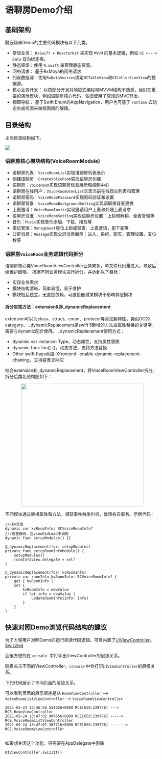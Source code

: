 # 语聊房Demo介绍



## 基础架构

融云场景Demo的主要代码模块有以下几类。

* 常规业务： `RxSwift + ReactorKit` 来实现 `MVVM` 的基本逻辑，例如 `UI <---> Data` 双向绑定等。
* 静态资源：使用 `R.swift` 来管理静态资源。
* 网络请求： 基于RxMoya的网络请求
* 列表数据源：使用`RxDataSources`绑定`UITableView`和`UICollectionView`的数据源。
* 核心业务开发： 以防部分开发对响应式编程和MVVM结构不熟悉。我们在重要的演示模块，例如语聊房核心代码，依旧使用了常规的MVC开发。
* 视图导航： 基于Swift Enum的AppNavigation，用户也可基于 `runtime` 去动态生成视图来做视图间的解耦。



## 目录结构

主体目录结构如下。

![](https://tva1.sinaimg.cn/large/008i3skNly1grt4fatbqwj31130u0q8n.jpg)

### 语聊房核心模块结构(VoiceRoomModule)

* 语聊房列表：`VoiceRoomList`实现语聊房列表展示
* 创建语聊房：`CreateVoiceRoom`实现语聊房创建
* 语聊房：`VoiceRoom`实现语聊房信息展示和控制中心
* 语聊房在线用户：`VoiceRoomUserList`实现当前在线观众列表和管理
* 语聊房密码：`VoiceRoomPassword`实现密码验证和设置
* 语聊房背景：`VoiceRoomBackgroundSetting`实现语聊房背景更换
* 上麦邀请：`VoiceRoomInvite`实现邀请用户上麦和处理上麦请求
* 语聊房设置：`VoiceRoomSetting`实现语聊房设置：上锁和解锁、全麦管理等
* 音乐：`Music`实现音乐添加、下载、播放等
* 麦位管理：`ManageSeat`座位上锁或禁麦，上麦邀请，抱下麦等
* 公屏消息：`Message`实现公屏消息展示：进入、系统、聊天、管理设置、麦位数等

### 语聊房`VoiceRoom`业务逻辑代码拆分

语聊房核心类VoiceRoomViewController业务繁多，单文件代码量过大，导致后续维护困难。
根据不同业务模块进行拆分，并达到以下目标：

* 实现业务需求
* 模块结构清晰，简单易懂，易于维护
* 模块相互独立，无直接依赖，可直接删减某模块不影响其他模块

#### 拆分实现方法：extension&@_dynamicReplacement

extension可以为class、struct、enum、protocol等添加新特性，类似OC的category。
_dynamicReplacement是swift 5新增的方法或属性替换的关键字，需要与dynamic配合使用。
_dynamicReplacement使用方式：
* dynamic var instance: Type，动态属性，支持属性替换
* dynamic func foo() {}，动态方法，支持方法替换
* Other swift flags添加-Xfrontend -enable-dynamic-replacement-chaining，支持链表式响应

结合extension和_dynamicReplacement，将VoiceRoomViewController拆分，拆分后类名结构图如下：
<div align=center>
<img src="https://tva1.sinaimg.cn/large/008i3skNly1grt8zygt19j30u013kn3o.jpg" width="400px" height="auto" />
</div>

不同模块通过替换属性和方法，捕获事件触发时机，处理各自事务。示例代码：
```
///kv信息
dynamic var kvRoomInfo: RCVoiceRoomInfo?
///设置模块，在viewDidLoad中调用
dynamic func setupModules() {}

@_dynamicReplacement(for: setupModules)
private func setupRoomInfoModule() {
	setupModules()
	roomInfoView.delegate = self
}
    
@_dynamicReplacement(for: kvRoomInfo)
private var roomInfo_kvRoomInfo: RCVoiceRoomInfo? {
	get { kvRoomInfo }
	set {
		kvRoomInfo = newValue
		if let info = newValue {
			updateRoomInfo(info: info)
		}
	}
}
```



## 快速对照Demo浏览代码结构的建议

为了方便用户对照Demo的运行阅读代码逻辑。项目内置了[UIViewController-Swizzled](https://github.com/RuiAAPeres/UIViewController-Swizzled)

会很方便的在 `console `中打印出ViewController的层级关系。

随着点击不同的ViewController，`console` 中会打印出`ViewController`的层级关系。

下列代码展示了不同页面的层级关系。

可以看到页面的展示顺序是从 `HomeViewController` --> `VoiceRoomListViewController` --> `VoiceRoomViewController`

```
2021-06-24 13:46:59.554026+0800 RCE[658:239776] ---> RCE.HomeViewController
2021-06-24 13:47:02.907656+0800 RCE[658:239776] -----> RCE.VoiceRoomListViewController
2021-06-24 13:47:07.387716+0800 RCE[658:239776] -------> RCE.VoiceRoomViewController


```

如果想关闭这个功能。只需要在AppDelegate中删除

`UIViewController.swizzIt()`

>>>>>>
